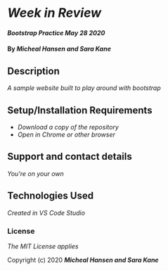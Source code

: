 # _Week in Review_

#### _Bootstrap Practice May 28 2020_

#### By _**Micheal Hansen and Sara Kane**_

## Description

_A sample website built to play around with bootstrap_

## Setup/Installation Requirements

* _Download a copy of the repository_
* _Open in Chrome or other browser_


## Support and contact details

_You're on your own_

## Technologies Used

_Created in VS Code Studio_

### License

*The MIT License applies*

Copyright (c) 2020 **_Micheal Hansen and Sara Kane_**